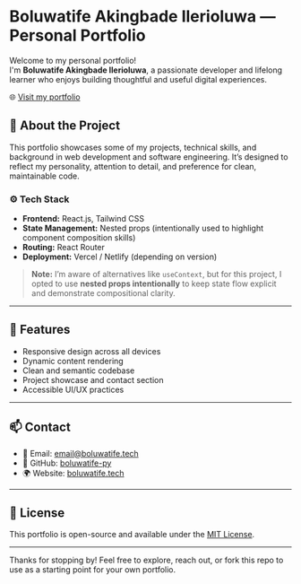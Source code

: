 # Boluwatife Akingbade Ilerioluwa — Personal Portfolio

Welcome to my personal portfolio!  
I'm **Boluwatife Akingbade Ilerioluwa**, a passionate developer and lifelong learner who enjoys building thoughtful and useful digital experiences.

🌐 [Visit my portfolio](https://boluwatife.tech)

## 🚀 About the Project

This portfolio showcases some of my projects, technical skills, and background in web development and software engineering. It’s designed to reflect my personality, attention to detail, and preference for clean, maintainable code.

### ⚙️ Tech Stack

- **Frontend:** React.js, Tailwind CSS  
- **State Management:** Nested props (intentionally used to highlight component composition skills)  
- **Routing:** React Router  
- **Deployment:** Vercel / Netlify (depending on version)

> **Note:** I’m aware of alternatives like `useContext`, but for this project, I opted to use **nested props intentionally** to keep state flow explicit and demonstrate compositional clarity.

---

## 🧠 Features

- Responsive design across all devices  
- Dynamic content rendering  
- Clean and semantic codebase  
- Project showcase and contact section  
- Accessible UI/UX practices

---

## 📫 Contact

- 📧 Email: [email@boluwatife.tech](mailto:email@boluwatife.tech)  
- 🐙 GitHub: [boluwatife-py](https://github.com/boluwatife-py)  
- 🌍 Website: [boluwatife.tech](https://boluwatife.tech)

---

## 📝 License

This portfolio is open-source and available under the [MIT License](LICENSE).

---

Thanks for stopping by! Feel free to explore, reach out, or fork this repo to use as a starting point for your own portfolio.
